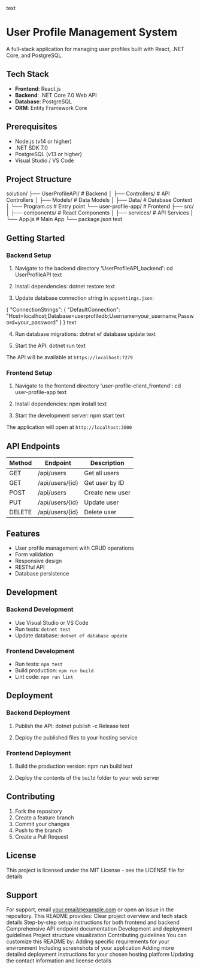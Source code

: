 text
# User Profile Management System

A full-stack application for managing user profiles built with React, .NET Core, and PostgreSQL.

## Tech Stack

- **Frontend**: React.js
- **Backend**: .NET Core 7.0 Web API
- **Database**: PostgreSQL
- **ORM**: Entity Framework Core

## Prerequisites

- Node.js (v14 or higher)
- .NET SDK 7.0
- PostgreSQL (v13 or higher)
- Visual Studio / VS Code

## Project Structure

solution/
├── UserProfileAPI/ # Backend
│ ├── Controllers/ # API Controllers
│ ├── Models/ # Data Models
│ ├── Data/ # Database Context
│ └── Program.cs # Entry point
└── user-profile-app/ # Frontend
├── src/
│ ├── components/ # React Components
│ ├── services/ # API Services
│ └── App.js # Main App
└── package.json
text

## Getting Started

### Backend Setup

1. Navigate to the backend directory 'UserProfileAPI_backend':
cd UserProfileAPI
text

2. Install dependencies:
dotnet restore
text

3. Update database connection string in `appsettings.json`:

{
"ConnectionStrings": {
"DefaultConnection": "Host=localhost;Database=userprofiledb;Username=your_username;Password=your_password"
}
}
text

4. Run database migrations:
dotnet ef database update
text

5. Start the API:
dotnet run
text

The API will be available at `https://localhost:7279`

### Frontend Setup

1. Navigate to the frontend directory 'user-profile-client_frontend':
cd user-profile-app
text

2. Install dependencies:
npm install
text

3. Start the development server:
npm start
text

The application will open at `http://localhost:3000`

## API Endpoints

| Method | Endpoint | Description |
|--------|----------|-------------|
| GET    | /api/users | Get all users |
| GET    | /api/users/{id} | Get user by ID |
| POST   | /api/users | Create new user |
| PUT    | /api/users/{id} | Update user |
| DELETE | /api/users/{id} | Delete user |

## Features

- User profile management with CRUD operations
- Form validation
- Responsive design
- RESTful API
- Database persistence

## Development

### Backend Development

- Use Visual Studio or VS Code
- Run tests: `dotnet test`
- Update database: `dotnet ef database update`

### Frontend Development

- Run tests: `npm test`
- Build production: `npm run build`
- Lint code: `npm run lint`

## Deployment

### Backend Deployment

1. Publish the API:
dotnet publish -c Release
text

2. Deploy the published files to your hosting service

### Frontend Deployment

1. Build the production version:
npm run build
text

2. Deploy the contents of the `build` folder to your web server

## Contributing

1. Fork the repository
2. Create a feature branch
3. Commit your changes
4. Push to the branch
5. Create a Pull Request

## License

This project is licensed under the MIT License - see the LICENSE file for details

## Support

For support, email your.email@example.com or open an issue in the repository.
This README provides:
Clear project overview and tech stack details
Step-by-step setup instructions for both frontend and backend
Comprehensive API endpoint documentation
Development and deployment guidelines
Project structure visualization
Contributing guidelines
You can customize this README by:
Adding specific requirements for your environment
Including screenshots of your application
Adding more detailed deployment instructions for your chosen hosting platform
Updating the contact information and license details